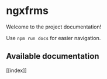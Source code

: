 # ngxfrms

Welcome to the project documentation!

Use `npm run docs` for easier navigation.

## Available documentation

[[index]]
